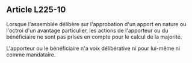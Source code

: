 Article L225-10
----
Lorsque l'assemblée délibère sur l'approbation d'un apport en nature ou l'octroi
d'un avantage particulier, les actions de l'apporteur ou du bénéficiaire ne sont
pas prises en compte pour le calcul de la majorité.

L'apporteur ou le bénéficiaire n'a voix délibérative ni pour lui-même ni comme
mandataire.
